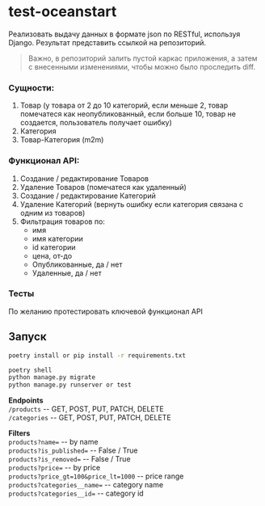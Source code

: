 # test-oceanstart
Реализовать выдачу данных в формате json по RESTful, используя Django.
Результат представить ссылкой на репозиторий.
> Важно, в репозиторий залить пустой каркас приложения, а затем с внесенными изменениями, чтобы можно было проследить diff.


### Сущности:
1. Товар (у товара от 2 до 10 категорий, если меньше 2, товар помечатеся как неопубликованный, если больше 10, товар не создается, пользователь получает ошибку)
2. Категория
3. Товар-Категория (m2m)

### Функционал API:
1. Создание / редактирование Товаров 
2. Удаление Товаров (помечатеся как удаленный)
3. Создание / редактирование Категорий 
4. Удаление Категорий (вернуть ошибку если категория связана с одним из товаров)
5. Фильтрация товаров по: 
    - имя
    - имя категории
    - id категории
    - цена, от-до
    - Опубликованные, да / нет
    - Удаленные, да / нет

### Тесты
По желанию протестировать ключевой функционал API

## Запуск
```bash
poetry install or pip install -r requirements.txt
```

```bash
poetry shell
python manage.py migrate
python manage.py runserver or test
```

**Endpoints**  
`/products` -- GET, POST, PUT, PATCH, DELETE  
`/categories` -- GET, POST, PUT, PATCH, DELETE


**Filters**  
`products?name=` -- by name  
`products?is_published=` -- False / True  
`products?is_removed=` -- False / True  
`products?price=` -- by price  
`products?price_gt=100&price_lt=1000` -- price range  
`products?categories__name=` -- category name  
`products?categories__id=` -- category id  


